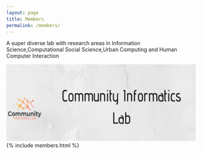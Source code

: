 ```yaml
---
layout: page
title: Members
permalink: /members/
---
```


 <div class="post-content">
    <p>A super diverse lab with research areas in Information Science,Computational Social Science,Urban Computing and Human Computer Interaction</p>
	<img src="/assets/cil_banner.png">

  </div>
  <div>
	{% include members.html %}
</div>
